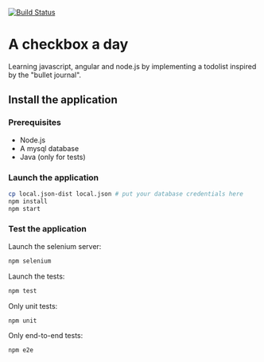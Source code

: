 [![Build Status](https://travis-ci.org/thomaslule/a-checkbox-a-day.svg?branch=master)](https://travis-ci.org/thomaslule/a-checkbox-a-day)

# A checkbox a day

Learning javascript, angular and node.js by implementing a todolist inspired by the "bullet journal".

## Install the application

### Prerequisites

- Node.js
- A mysql database
- Java (only for tests)

### Launch the application

```` bash
cp local.json-dist local.json # put your database credentials here
npm install
npm start
````

### Test the application

Launch the selenium server:

```` bash
npm selenium
````

Launch the tests:

```` bash
npm test
````

Only unit tests:

```` bash
npm unit
````

Only end-to-end tests:

```` bash
npm e2e
````
